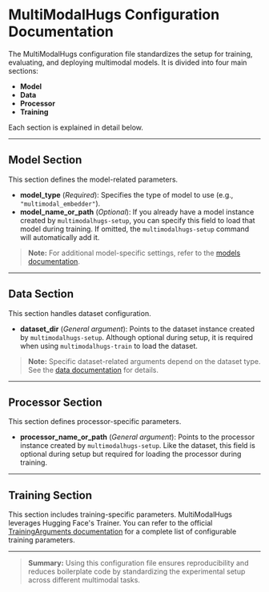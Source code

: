 # MultiModalHugs Configuration Documentation

The MultiModalHugs configuration file standardizes the setup for training, evaluating, and deploying multimodal models. It is divided into four main sections:

- **Model**
- **Data**
- **Processor**
- **Training**

Each section is explained in detail below.

---

## Model Section

This section defines the model-related parameters.

- **model_type** (*Required*): Specifies the type of model to use (e.g., `"multimodal_embedder"`).
- **model_name_or_path** (*Optional*): If you already have a model instance created by `multimodalhugs-setup`, you can specify this field to load that model during training. If omitted, the `multimodalhugs-setup` command will automatically add it.

> **Note:** For additional model-specific settings, refer to the <a href="/docs/models/">models documentation</a>.
---

## Data Section

This section handles dataset configuration.

- **dataset_dir** (*General argument*): Points to the dataset instance created by `multimodalhugs-setup`. Although optional during setup, it is required when using `multimodalhugs-train` to load the dataset.

> **Note:** Specific dataset-related arguments depend on the dataset type. See the <a href="/docs/data/">data documentation</a> for details.

---

## Processor Section

This section defines processor-specific parameters.

- **processor_name_or_path** (*General argument*): Points to the processor instance created by `multimodalhugs-setup`. Like the dataset, this field is optional during setup but required for loading the processor during training.

---

## Training Section

This section includes training-specific parameters. MultiModalHugs leverages Hugging Face's Trainer. You can refer to the official <a href="https://huggingface.co/docs/transformers/v4.49.0/en/main_classes/trainer#transformers.TrainingArguments">TrainingArguments documentation</a> for a complete list of configurable training parameters.

---

> **Summary:** Using this configuration file ensures reproducibility and reduces boilerplate code by standardizing the experimental setup across different multimodal tasks.


